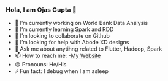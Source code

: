 ### Hola, I am Ojas Gupta 👋

- 🔭 I’m currently working on World Bank Data Analysis
- 🌱 I’m currently learning Spark and RDD
- 👯 I’m looking to collaborate on Github
- 🤔 I’m looking for help with Abode XD designs                                      
- 💬 Ask me about anytihng related to Flutter, Hadoop, Spark
- 📫 How to reach me: -[My Website](https://ojasgupta.netlify.app/)
- 😄 Pronouns: He/His
- ⚡ Fun fact: I debug when I am asleep
